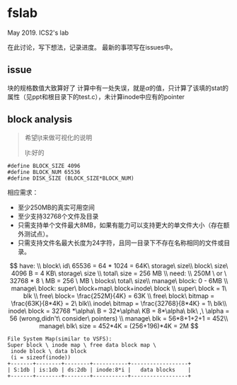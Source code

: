 # fslab
May 2019. ICS2's lab 

在此讨论，写下想法，记录进度。
最新的事项写在issues中。

## issue
块的规格数值大致算好了
计算中有一处失误，就是$\alpha$的值，只计算了该填的stat的属性（见ppt和根目录下的test.c），未计算inode中应有的pointer

## block analysis
> 希望ljt来做可视化的说明
> 
> ljt:好的


```
#define BLOCK_SIZE 4096
#define BLOCK_NUM 65536
#define DISK_SIZE (BLOCK_SIZE*BLOCK_NUM)
```
相应需求：
* 至少250MB的真实可用空间
* 至少支持32768个文件及目录
* 只需支持单个文件最大8MB，如果有能力可以支持更大的单文件大小（存在额外测试点）。
* 只需支持文件名最大长度为24字符，且同一目录下不存在名称相同的文件或目录。

$$
have: \\
block\ id\ 65536 = 64 * 1024 = 64K\ storage\ size\\
block\ size\ 4096 B = 4 KB\ storage\ size \\
total\ size = 256 MB \\
need: \\
250M \ or \ 
32768 * 8 \ MB = 256 \ MB \ blocks\ total\ size\\
manage\ block: 0 - 6MB \\
manage\ block: super\ block+map\ block+inode\ block \\
super\ block = 1\ blk \\
free\ block= \frac{252M}{4K} = 63K \\
free\ block\ bitmap =  \frac{63K}{8*4K} = 2\ blk\\
inode\ bitmap = \frac{32768}{8*4K} = 1\ blk\\
inode\ block = 32768 *\alpha\ B = 32*\alpha\ KB = 8*\alpha\ blk\ ,\  \alpha = 56 (wrong,didn't\ consider\ pointers) \\
manage\ blk = 56*8+1+2+1 = 452\\
manage\ blk\ size = 452*4K = (256+196)*4K = 2M
$$

```
File System Map(similar to VSFS):
Super block \ inode map \ free data block map \
 inode block \ data block
 (i = sizeof(inode))
+-------+--------+--------+-----------+------------------+
| S:1db | is:1db | ds:2db | inode:8*i |   data blocks    |
+-------+--------+--------+-----------+------------------+
```
